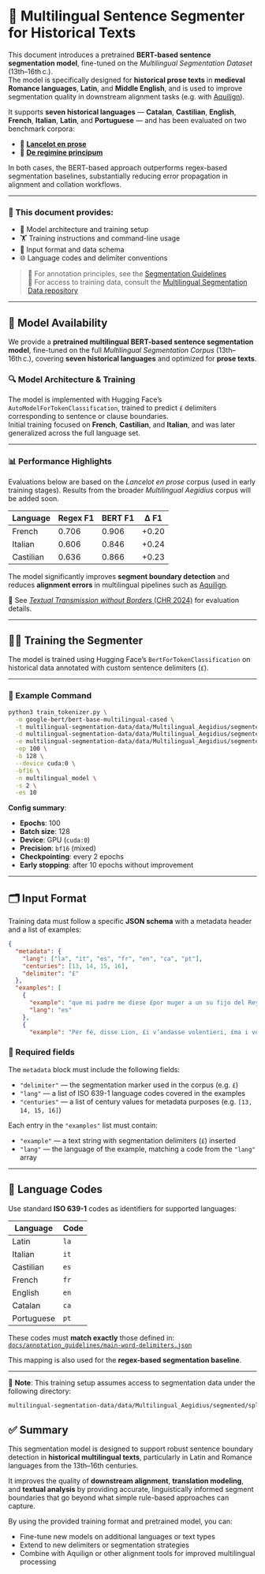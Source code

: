 # 🧠 Multilingual Sentence Segmenter for Historical Texts

This document introduces a pretrained **BERT-based sentence segmentation model**, fine-tuned on the *Multilingual Segmentation Dataset* (13th–16th c.).  
The model is specifically designed for **historical prose texts** in **medieval Romance languages**, **Latin**, and **Middle English**, and is used to improve segmentation quality in downstream alignment tasks (e.g. with [Aquilign](https://github.com/ProMeText/Aquilign)).

It supports **seven historical languages** — **Catalan**, **Castilian**, **English**, **French**, **Italian**, **Latin**, and **Portuguese** — and has been evaluated on two benchmark corpora:

- 📘 [**Lancelot en prose**](https://github.com/carolisteia/lancelot-par-maints-langages)  
- 📗 [**De regimine principum**](https://github.com/ProMeText/Multilingual_Aegidius)  

In both cases, the BERT-based approach outperforms regex-based segmentation baselines, substantially reducing error propagation in alignment and collation workflows.

---

### 📄 This document provides:

- 🔧 Model architecture and training setup  
- 🏋️ Training instructions and command-line usage  
- 📁 Input format and data schema  
- 🌐 Language codes and delimiter conventions  

> 📎 For annotation principles, see the [Segmentation Guidelines](https://github.com/carolisteia/multilingual-segmentation-dataset/tree/main/docs/annotation_guidelines)  
> 📎 For access to training data, consult the [Multilingual Segmentation Data repository](https://github.com/carolisteia/multilingual-segmentation-dataset/tree/main/data)

---

## 🧠 Model Availability

We provide a **pretrained multilingual BERT-based sentence segmentation model**, fine-tuned on the full *Multilingual Segmentation Corpus* (13th–16th c.), covering **seven historical languages** and optimized for **prose texts**.

### 🔍 Model Architecture & Training

The model is implemented with Hugging Face’s `AutoModelForTokenClassification`, trained to predict `£` delimiters corresponding to sentence or clause boundaries.  
Initial training focused on **French**, **Castilian**, and **Italian**, and was later generalized across the full language set.

---


### 📊 Performance Highlights

Evaluations below are based on the *Lancelot en prose* corpus (used in early training stages). Results from the broader *Multilingual Aegidius* corpus will be added soon.

| Language   | Regex F1 | BERT F1 | Δ F1 |
|------------|----------|---------|------|
| French     | 0.706    | 0.906   | +0.20 |
| Italian    | 0.606    | 0.846   | +0.24 |
| Castilian  | 0.636    | 0.866   | +0.23 |

The model significantly improves **segment boundary detection** and reduces **alignment errors** in multilingual pipelines such as [Aquilign](https://github.com/ProMeText/Aquilign).

📄 See [*Textual Transmission without Borders* (CHR 2024)](https://ceur-ws.org/Vol-3834/paper104.pdf) for evaluation details.

---

## 🏋️‍♀️ Training the Segmenter

The model is trained using Hugging Face’s `BertForTokenClassification` on historical data annotated with custom sentence delimiters (`£`).

---

### 🔧 Example Command

```bash
python3 train_tokenizer.py \
  -m google-bert/bert-base-multilingual-cased \
  -t multilingual-segmentation-data/data/Multilingual_Aegidius/segmented/split/multilingual/train.json \
  -d multilingual-segmentation-data/data/Multilingual_Aegidius/segmented/split/multilingual/dev.json \
  -e multilingual-segmentation-data/data/Multilingual_Aegidius/segmented/split/multilingual/test.json \
  -ep 100 \
  -b 128 \
  --device cuda:0 \
  -bf16 \
  -n multilingual_model \
  -s 2 \
  -es 10
```
**Config summary**:

- **Epochs**: 100  
- **Batch size**: 128  
- **Device**: GPU (`cuda:0`)  
- **Precision**: `bf16` (mixed)  
- **Checkpointing**: every 2 epochs  
- **Early stopping**: after 10 epochs without improvement

---

## 🗂 Input Format

Training data must follow a specific **JSON schema** with a metadata header and a list of examples:

```json
{
  "metadata": {
    "lang": ["la", "it", "es", "fr", "en", "ca", "pt"],
    "centuries": [13, 14, 15, 16],
    "delimiter": "£"
  },
  "examples": [
    {
      "example": "que mi padre me diese £por muger a un su fijo del Rey",
      "lang": "es"
    },
    {
      "example": "Per fé, disse Lion, £i v’andasse volentieri, £ma i vo vegg

```

### 🔑 Required fields

The `metadata` block must include the following fields:

- `"delimiter"` — the segmentation marker used in the corpus (e.g. `£`)
- `"lang"` — a list of ISO 639-1 language codes covered in the examples
- `"centuries"` — a list of century values for metadata purposes (e.g. `[13, 14, 15, 16]`)

Each entry in the `"examples"` list must contain:

- `"example"` — a text string with segmentation delimiters (`£`) inserted
- `"lang"` — the language of the example, matching a code from the `"lang"` array

---

## 📌 Language Codes

Use standard **ISO 639-1** codes as identifiers for supported languages:

| Language    | Code |
|-------------|------|
| Latin       | `la` |
| Italian     | `it` |
| Castilian   | `es` |
| French      | `fr` |
| English     | `en` |
| Catalan     | `ca` |
| Portuguese  | `pt` |

These codes must **match exactly** those defined in:  
[`docs/annotation_guidelines/main-word-delimiters.json`](https://github.com/carolisteia/multilingual-segmentation-data/blob/main/docs/annotation_guidelines/main-word-delimiters.json)

This mapping is also used for the **regex-based segmentation baseline**.

---

📎 **Note**: This training setup assumes access to segmentation data under the following directory:

```bash
multilingual-segmentation-data/data/Multilingual_Aegidius/segmented/split/
```

## ✅ Summary

This segmentation model is designed to support robust sentence boundary detection in **historical multilingual texts**, particularly in Latin and Romance languages from the 13th–16th centuries.

It improves the quality of **downstream alignment**, **translation modeling**, and **textual analysis** by providing accurate, linguistically informed segment boundaries that go beyond what simple rule-based approaches can capture.

By using the provided training format and pretrained model, you can:

- Fine-tune new models on additional languages or text types  
- Extend to new delimiters or segmentation strategies  
- Combine with Aquilign or other alignment tools for improved multilingual processing



